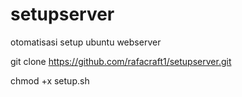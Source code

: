 # setupserver
otomatisasi setup ubuntu webserver

git clone https://github.com/rafacraft1/setupserver.git

chmod +x setup.sh
